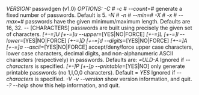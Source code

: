 *VERSION:*
passwdgen (v1.0)
*OPTIONS:*
 *-C* #  *-c* #  *--count*=#
   generate a fixed number of passwords.  Default is 5.
 *-N* #  *-n* #  *--min*=#
 *-X* #  *-x* #  *--max*=#
   passwords have the given minimum/maximum length.  Defaults are 16, 32.
 *--* [CHARACTERS]
   passwords are built using precisely the given set of characters.
 *[+-=]U  [+-=]u  --upper*=[YES|NO|FORCE]
 *[+-=]L  [+-=]l  --lower*=[YES|NO|FORCE]
 *[+-=]D  [+-=]d  --digits*=[YES|NO|FORCE]
 *[+-=]A  [+-=]a  --ascii*=[YES|NO|FORCE]
   accept/deny/force upper case characters, lower case characters, decimal digits,
   and non-alphanumeric ASCII characters (respectively) in passwords.
   Defaults are: *=ULD-A*
   Ignored if *-- characters* is specified.
 *[+-]P  [+-]p  --printable*=[YES|NO]
   only generate printable passwords (no 1,l,O,0 characters).  Default = *YES*
   Ignored if *-- characters* is specified.
 *-V*  *-v*  *--version*
   show version information, and quit.
 *-?*  *--help*
   show this help information, and quit.
